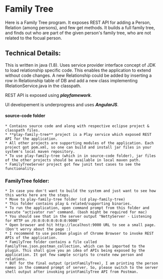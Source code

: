 # Family Tree
Here is a Family Tree program.
It exposes REST API for adding a Person, Relation (among persons), and few get methods.
It builds a full family tree, and finds out who are part of the given person's family tree, who are not related to the focual person.

## Technical Details:
This is written in java (1.8). Uses service provider interface concept of JDK to load relationship specific code. This enables the application to extend without code changes. A new Relationship could be added by inserting a row in Relationship table of DB and add a new class implementing IRelationService.java in the classpath.

REST API is exposed using **_playfamework_**.

UI developement is underprogress and uses **_AngularJS_**.

#### source-code folder
    * Contains source code and along with respective eclipse project & classpath files. 
    * **play-family-tree** project is a Play service which exposed REST API for the application.
    * All other projects are supporting modules of the application. Each project got pom.xml, so one can build and install jar files in your system's local maven repository.
    * To use play-family-tree (which in in source-code folder), jar files of the other projects should be available in local maven path.
    * FamilyTreeServer project got few junit test cases to see the functionality.
    
### FamilyTree folder:
    * In case you don't want to build the system and just want to see how this works here are the steps.
    * Move to play-family-tree folder (cd play-family-tree)
    * This folder contains play & related/supporting binaries.
    * To run the application, open command prompt from this folder and execute "activator run" command. (bash might be required for mac)
    * You should see that in the server output "NettyServer - Listening for HTTP on /0:0:0:0:0:0:0:0:9000"
    * Open browser and hit http://localhost:9000 URL to see a small page. (Don't worry about the page :)
    * I recommend to use postman plugin of Chrome Browser to invoke REST APIs of the application.
    * FamilyTree folder contains a file called FamilyTree.json.postman_collection, which can be imported to the plugin. This shall give you an idea of APIs being exposed by the application. It got few sample scripts to create new person and relations.
    * BUT for the final output (printFamilyTree), I am printing the person names in the command prompt of server. So, please switch to the server shell output after invoking printFamilyTree API from Postman.
